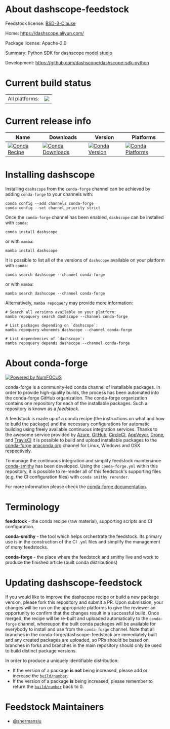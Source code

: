 About dashscope-feedstock
=========================

Feedstock license: [BSD-3-Clause](https://github.com/conda-forge/dashscope-feedstock/blob/main/LICENSE.txt)

Home: https://dashscope.aliyun.com/

Package license: Apache-2.0

Summary: Python SDK for dashscope [model studio](https://www.alibabacloud.com/en/product/modelstudio?_p_lc=1)

Development: https://github.com/dashscope/dashscope-sdk-python

Current build status
====================


<table><tr><td>All platforms:</td>
    <td>
      <a href="https://dev.azure.com/conda-forge/feedstock-builds/_build/latest?definitionId=26575&branchName=main">
        <img src="https://dev.azure.com/conda-forge/feedstock-builds/_apis/build/status/dashscope-feedstock?branchName=main">
      </a>
    </td>
  </tr>
</table>

Current release info
====================

| Name | Downloads | Version | Platforms |
| --- | --- | --- | --- |
| [![Conda Recipe](https://img.shields.io/badge/recipe-dashscope-green.svg)](https://anaconda.org/conda-forge/dashscope) | [![Conda Downloads](https://img.shields.io/conda/dn/conda-forge/dashscope.svg)](https://anaconda.org/conda-forge/dashscope) | [![Conda Version](https://img.shields.io/conda/vn/conda-forge/dashscope.svg)](https://anaconda.org/conda-forge/dashscope) | [![Conda Platforms](https://img.shields.io/conda/pn/conda-forge/dashscope.svg)](https://anaconda.org/conda-forge/dashscope) |

Installing dashscope
====================

Installing `dashscope` from the `conda-forge` channel can be achieved by adding `conda-forge` to your channels with:

```
conda config --add channels conda-forge
conda config --set channel_priority strict
```

Once the `conda-forge` channel has been enabled, `dashscope` can be installed with `conda`:

```
conda install dashscope
```

or with `mamba`:

```
mamba install dashscope
```

It is possible to list all of the versions of `dashscope` available on your platform with `conda`:

```
conda search dashscope --channel conda-forge
```

or with `mamba`:

```
mamba search dashscope --channel conda-forge
```

Alternatively, `mamba repoquery` may provide more information:

```
# Search all versions available on your platform:
mamba repoquery search dashscope --channel conda-forge

# List packages depending on `dashscope`:
mamba repoquery whoneeds dashscope --channel conda-forge

# List dependencies of `dashscope`:
mamba repoquery depends dashscope --channel conda-forge
```


About conda-forge
=================

[![Powered by
NumFOCUS](https://img.shields.io/badge/powered%20by-NumFOCUS-orange.svg?style=flat&colorA=E1523D&colorB=007D8A)](https://numfocus.org)

conda-forge is a community-led conda channel of installable packages.
In order to provide high-quality builds, the process has been automated into the
conda-forge GitHub organization. The conda-forge organization contains one repository
for each of the installable packages. Such a repository is known as a *feedstock*.

A feedstock is made up of a conda recipe (the instructions on what and how to build
the package) and the necessary configurations for automatic building using freely
available continuous integration services. Thanks to the awesome service provided by
[Azure](https://azure.microsoft.com/en-us/services/devops/), [GitHub](https://github.com/),
[CircleCI](https://circleci.com/), [AppVeyor](https://www.appveyor.com/),
[Drone](https://cloud.drone.io/welcome), and [TravisCI](https://travis-ci.com/)
it is possible to build and upload installable packages to the
[conda-forge](https://anaconda.org/conda-forge) [anaconda.org](https://anaconda.org/)
channel for Linux, Windows and OSX respectively.

To manage the continuous integration and simplify feedstock maintenance
[conda-smithy](https://github.com/conda-forge/conda-smithy) has been developed.
Using the ``conda-forge.yml`` within this repository, it is possible to re-render all of
this feedstock's supporting files (e.g. the CI configuration files) with ``conda smithy rerender``.

For more information please check the [conda-forge documentation](https://conda-forge.org/docs/).

Terminology
===========

**feedstock** - the conda recipe (raw material), supporting scripts and CI configuration.

**conda-smithy** - the tool which helps orchestrate the feedstock.
                   Its primary use is in the construction of the CI ``.yml`` files
                   and simplify the management of *many* feedstocks.

**conda-forge** - the place where the feedstock and smithy live and work to
                  produce the finished article (built conda distributions)


Updating dashscope-feedstock
============================

If you would like to improve the dashscope recipe or build a new
package version, please fork this repository and submit a PR. Upon submission,
your changes will be run on the appropriate platforms to give the reviewer an
opportunity to confirm that the changes result in a successful build. Once
merged, the recipe will be re-built and uploaded automatically to the
`conda-forge` channel, whereupon the built conda packages will be available for
everybody to install and use from the `conda-forge` channel.
Note that all branches in the conda-forge/dashscope-feedstock are
immediately built and any created packages are uploaded, so PRs should be based
on branches in forks and branches in the main repository should only be used to
build distinct package versions.

In order to produce a uniquely identifiable distribution:
 * If the version of a package **is not** being increased, please add or increase
   the [``build/number``](https://docs.conda.io/projects/conda-build/en/latest/resources/define-metadata.html#build-number-and-string).
 * If the version of a package **is** being increased, please remember to return
   the [``build/number``](https://docs.conda.io/projects/conda-build/en/latest/resources/define-metadata.html#build-number-and-string)
   back to 0.

Feedstock Maintainers
=====================

* [@shermansiu](https://github.com/shermansiu/)

